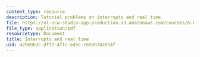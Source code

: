 ```yaml
---
content_type: resource
description: Tutorial problems on interrupts and real time.
file: https://ol-ocw-studio-app-production.s3.amazonaws.com/courses/6-004-computation-structures-spring-2009/42b69b3cdff24f1ce45cc65bb242d54f_MIT6_004s09_tutor19.pdf
file_type: application/pdf
resourcetype: Document
title: Interrupts and real time
uid: 42b69b3c-dff2-4f1c-e45c-c65bb242d54f
---
```

